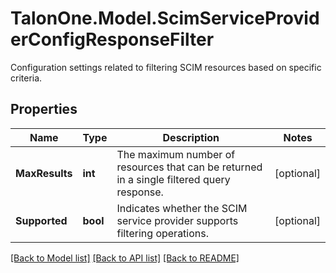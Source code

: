 # TalonOne.Model.ScimServiceProviderConfigResponseFilter
Configuration settings related to filtering SCIM resources based on specific criteria.
## Properties

Name | Type | Description | Notes
------------ | ------------- | ------------- | -------------
**MaxResults** | **int** | The maximum number of resources that can be returned in a single filtered query response. | [optional] 
**Supported** | **bool** | Indicates whether the SCIM service provider supports filtering operations. | [optional] 

[[Back to Model list]](../README.md#documentation-for-models) [[Back to API list]](../README.md#documentation-for-api-endpoints) [[Back to README]](../README.md)

